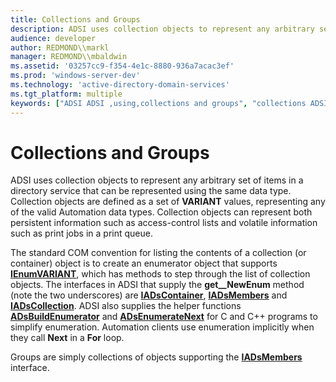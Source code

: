 ```yaml
---
title: Collections and Groups
description: ADSI uses collection objects to represent any arbitrary set of items in a directory service that can be represented using the same data type.
audience: developer
author: REDMOND\\markl
manager: REDMOND\\mbaldwin
ms.assetid: '03257cc9-f354-4e1c-8880-936a7acac3ef'
ms.prod: 'windows-server-dev'
ms.technology: 'active-directory-domain-services'
ms.tgt_platform: multiple
keywords: ["ADSI ADSI ,using,collections and groups", "collections ADSI", "groups ADSI"]
---
```


# Collections and Groups

ADSI uses collection objects to represent any arbitrary set of items in a directory service that can be represented using the same data type. Collection objects are defined as a set of **VARIANT** values, representing any of the valid Automation data types. Collection objects can represent both persistent information such as access-control lists and volatile information such as print jobs in a print queue.

The standard COM convention for listing the contents of a collection (or container) object is to create an enumerator object that supports [**IEnumVARIANT**](139e3c93-faef-4003-9079-e0e94494db3e), which has methods to step through the list of collection objects. The interfaces in ADSI that supply the **get\_\_NewEnum** method (note the two underscores) are [**IADsContainer**](iadscontainer.md), [**IADsMembers**](iadsmembers.md) and [**IADsCollection**](iadscollection.md). ADSI also supplies the helper functions [**ADsBuildEnumerator**](adsbuildenumerator.md) and [**ADsEnumerateNext**](adsenumeratenext.md) for C and C++ programs to simplify enumeration. Automation clients use enumeration implicitly when they call **Next** in a **For** loop.

Groups are simply collections of objects supporting the [**IADsMembers**](iadsmembers.md) interface.

 

 




